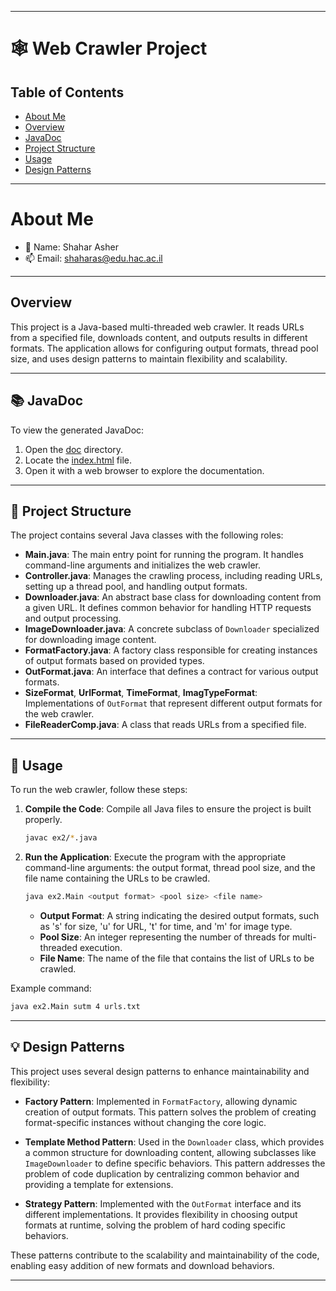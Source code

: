 
---

# 🕸️ Web Crawler Project

## Table of Contents

- [About Me](#about-me)
- [Overview](#overview)
- [JavaDoc](#-javadoc)
- [Project Structure](#-project-structure)
- [Usage](#-usage)
- [Design Patterns](#-design-patterns)

---

# About Me

- 💁 Name: Shahar Asher
- 📫 Email: [shaharas@edu.hac.ac.il](mailto:shaharas@edu.hac.ac.il)

---

## Overview

This project is a Java-based multi-threaded web crawler. It reads URLs from a specified file, downloads content, and outputs results in different formats. The application allows for configuring output formats, thread pool size, and uses design patterns to maintain flexibility and scalability.

---

## 📚 JavaDoc
To view the generated JavaDoc:

1. Open the [doc](./doc) directory.
2. Locate the [index.html](./doc/index.html) file.
3. Open it with a web browser to explore the documentation.

---
## 📂 Project Structure

The project contains several Java classes with the following roles:

- **Main.java**: The main entry point for running the program. It handles command-line arguments and initializes the web crawler.
- **Controller.java**: Manages the crawling process, including reading URLs, setting up a thread pool, and handling output formats.
- **Downloader.java**: An abstract base class for downloading content from a given URL. It defines common behavior for handling HTTP requests and output processing.
- **ImageDownloader.java**: A concrete subclass of `Downloader` specialized for downloading image content.
- **FormatFactory.java**: A factory class responsible for creating instances of output formats based on provided types.
- **OutFormat.java**: An interface that defines a contract for various output formats.
- **SizeFormat**, **UrlFormat**, **TimeFormat**, **ImagTypeFormat**: Implementations of `OutFormat` that represent different output formats for the web crawler.
- **FileReaderComp.java**: A class that reads URLs from a specified file.

---

## 🚀 Usage

To run the web crawler, follow these steps:

1. **Compile the Code**:
   Compile all Java files to ensure the project is built properly.

   ```bash
   javac ex2/*.java
   ```

2. **Run the Application**:
   Execute the program with the appropriate command-line arguments: the output format, thread pool size, and the file name containing the URLs to be crawled.

   ```bash
   java ex2.Main <output format> <pool size> <file name>
   ```

    - **Output Format**: A string indicating the desired output formats, such as 's' for size, 'u' for URL, 't' for time, and 'm' for image type.
    - **Pool Size**: An integer representing the number of threads for multi-threaded execution.
    - **File Name**: The name of the file that contains the list of URLs to be crawled.

Example command:
```bash
java ex2.Main sutm 4 urls.txt
```

---

## 💡 Design Patterns

This project uses several design patterns to enhance maintainability and flexibility:

- **Factory Pattern**: Implemented in `FormatFactory`, allowing dynamic creation of output formats. This pattern solves the problem of creating format-specific instances without changing the core logic.

- **Template Method Pattern**: Used in the `Downloader` class, which provides a common structure for downloading content, allowing subclasses like `ImageDownloader` to define specific behaviors. This pattern addresses the problem of code duplication by centralizing common behavior and providing a template for extensions.

- **Strategy Pattern**: Implemented with the `OutFormat` interface and its different implementations. It provides flexibility in choosing output formats at runtime, solving the problem of hard coding specific behaviors.

These patterns contribute to the scalability and maintainability of the code, enabling easy addition of new formats and download behaviors.

---
